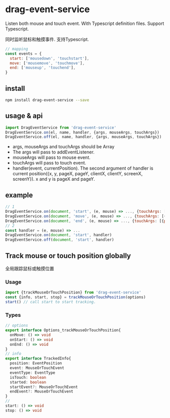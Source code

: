 # drag-event-service
Listen both mouse and touch event. With Typescript definition files. Support Typescript.

同时监听鼠标和触摸事件. 支持Typescript.
```js
// mapping
const events = {
  start: ['mousedown', 'touchstart'],
  move: ['mousemove', 'touchmove'],
  end: ['mouseup', 'touchend'],
}
```
## install
```sh
npm install drag-event-service --save
```
## usage & api
```js
import DragEventService from 'drag-event-service'
DragEventService.on(el, name, handler, {args, mouseArgs, touchArgs})
DragEventService.off(el, name, handler, {args, mouseArgs, touchArgs})
```
* args, mouseArgs and touchArgs should be Array
* The args will pass to addEventListener.
* mouseArgs will pass to mouse event.
* touchArgs will pass to touch event.
* handler(event, currentPosition). The second argument of handler is current position({x, y, pageX, pageY, clientX, clientY, screenX, screenY}). x and y is pageX and pageY.

## example
```js
// 1
DragEventService.on(document, 'start', (e, mouse) => ..., {touchArgs: [{passive: false}]})
DragEventService.on(document, 'move', (e, mouse) => ..., {touchArgs: [{passive: false}]})
DragEventService.on(document, 'end', (e, mouse) => ..., {touchArgs: [{passive: false}]})
// 2
const handler = (e, mouse) => ...
DragEventService.on(document, 'start', handler)
DragEventService.off(document, 'start', handler)
```

## Track mouse or touch position globally
全局跟踪鼠标或触摸位置
### Usage
```js
import {trackMouseOrTouchPosition} from 'drag-event-service'
const {info, start, stop} = trackMouseOrTouchPosition(options)
start() // call start to start tracking.
```
### Types
```ts
// options
export interface Options_trackMouseOrTouchPosition{
  onMove: () => void
  onStart: () => void
  onEnd: () => void
}
// info
export interface TrackedInfo{
  position: EventPosition
  event: MouseOrTouchEvent
  eventType: EventType
  isTouch: boolean
  started: boolean
  startEvent?: MouseOrTouchEvent
  endEvent?: MouseOrTouchEvent
}
// 
start: () => void
stop: () => void
```
